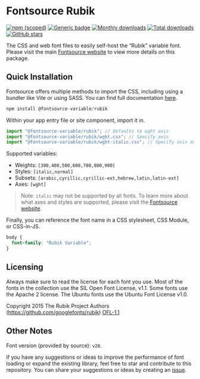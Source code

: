 # Fontsource Rubik

[![npm (scoped)](https://img.shields.io/npm/v/@fontsource-variable/rubik?color=brightgreen)](https://www.npmjs.com/package/@fontsource-variable/rubik) [![Generic badge](https://img.shields.io/badge/fontsource-passing-brightgreen)](https://github.com/fontsource/fontsource) [![Monthly downloads](https://badgen.net/npm/dm/@fontsource-variable/rubik)](https://github.com/fontsource/fontsource) [![Total downloads](https://badgen.net/npm/dt/@fontsource-variable/rubik)](https://github.com/fontsource/fontsource) [![GitHub stars](https://img.shields.io/github/stars/fontsource/fontsource.svg?style=social&label=Star)](https://github.com/fontsource/fontsource/stargazers)

The CSS and web font files to easily self-host the “Rubik” variable font. Please visit the main [Fontsource website](https://fontsource.org/fonts/rubik) to view more details on this package.

## Quick Installation

Fontsource offers multiple methods to import the CSS, including using a bundler like Vite or using SASS. You can find full documentation [here](https://fontsource.org/docs/getting-started/introduction).

```javascript
npm install @fontsource-variable/rubik
```

Within your app entry file or site component, import it in.

```javascript
import "@fontsource-variable/rubik"; // Defaults to wght axis
import "@fontsource-variable/rubik/wght.css"; // Specify axis
import "@fontsource-variable/rubik/wght-italic.css"; // Specify axis and style
```

Supported variables:
- Weights: `[300,400,500,600,700,800,900]`
- Styles: `[italic,normal]`
- Subsets: `[arabic,cyrillic,cyrillic-ext,hebrew,latin,latin-ext]`
- Axes: `[wght]`

> Note: `italic` may not be supported by all fonts. To learn more about what axes and styles are supported, please visit the [Fontsource website](https://fontsource.org/fonts/rubik).

Finally, you can reference the font name in a CSS stylesheet, CSS Module, or CSS-in-JS.

```css
body {
  font-family: "Rubik Variable";
}
```

## Licensing
Always make sure to read the license for each font you use. Most of the fonts in the collection use the SIL Open Font License, v1.1. Some fonts use the Apache 2 license. The Ubuntu fonts use the Ubuntu Font License v1.0.

Copyright 2015 The Rubik Project Authors (https://github.com/googlefonts/rubik)
[OFL-1.1](http://scripts.sil.org/OFL)

## Other Notes
Font version (provided by source): `v28`.

If you have any suggestions or ideas to improve the performance of font loading or expand the existing library, feel free to star and contribute to this repository. You can share your suggestions or ideas by creating an [issue](https://github.com/fontsource/fontsource/issues).